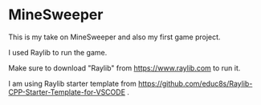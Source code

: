 # MineSweeper
This is my take on MineSweeper and also my first game project.

I used Raylib to run the game.

Make sure to download "Raylib" from https://www.raylib.com to run it.

I am using Raylib starter template from https://github.com/educ8s/Raylib-CPP-Starter-Template-for-VSCODE .
